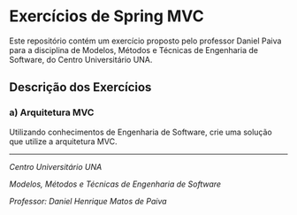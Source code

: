 # Exercícios de Spring MVC

Este repositório contém um exercício proposto pelo professor Daniel Paiva para a disciplina de Modelos, Métodos e Técnicas de Engenharia de Software, do Centro Universitário UNA.

## Descrição dos Exercícios

### a) Arquitetura MVC
Utilizando conhecimentos de Engenharia de Software, crie uma solução que utilize 
a arquitetura MVC.

---
*Centro Universitário UNA*

*Modelos, Métodos e Técnicas de Engenharia de Software*

*Professor: Daniel Henrique Matos de Paiva*
